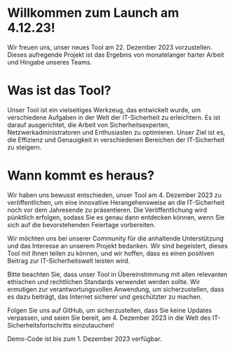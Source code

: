  # Willkommen zum Launch am 4.12.23!
Wir freuen uns, unser neues Tool am 22. Dezember 2023 vorzustellen. Dieses aufregende Projekt ist das Ergebnis von monatelanger harter Arbeit und Hingabe unseres Teams.

 # Was ist das Tool?
Unser Tool ist ein vielseitiges Werkzeug, das entwickelt wurde, um verschiedene Aufgaben in der Welt der IT-Sicherheit zu erleichtern. Es ist darauf ausgerichtet, die Arbeit von Sicherheitsexperten, Netzwerkadministratoren und Enthusiasten zu optimieren. Unser Ziel ist es, die Effizienz und Genauigkeit in verschiedenen Bereichen der IT-Sicherheit zu steigern.

 # Wann kommt es heraus?
Wir haben uns bewusst entschieden, unser Tool am 4. Dezember 2023 zu veröffentlichen, um eine innovative Herangehensweise an die IT-Sicherheit noch vor dem Jahresende zu präsentieren. Die Veröffentlichung wird pünktlich erfolgen, sodass Sie es genau dann entdecken können, wenn Sie sich auf die bevorstehenden Feiertage vorbereiten.

Wir möchten uns bei unserer Community für die anhaltende Unterstützung und das Interesse an unserem Projekt bedanken. Wir sind begeistert, dieses Tool mit Ihnen teilen zu können, und wir hoffen, dass es einen positiven Beitrag zur IT-Sicherheitswelt leisten wird.

Bitte beachten Sie, dass unser Tool in Übereinstimmung mit allen relevanten ethischen und rechtlichen Standards verwendet werden sollte. Wir ermutigen zur verantwortungsvollen Anwendung, um sicherzustellen, dass es dazu beiträgt, das Internet sicherer und geschützter zu machen.

Folgen Sie uns auf GitHub, um sicherzustellen, dass Sie keine Updates verpassen, und seien Sie bereit, am 4. Dezember 2023 in die Welt des IT-Sicherheitsfortschritts einzutauchen!

Demo-Code ist bis zum 1. Dezember 2023 verfügbar.
